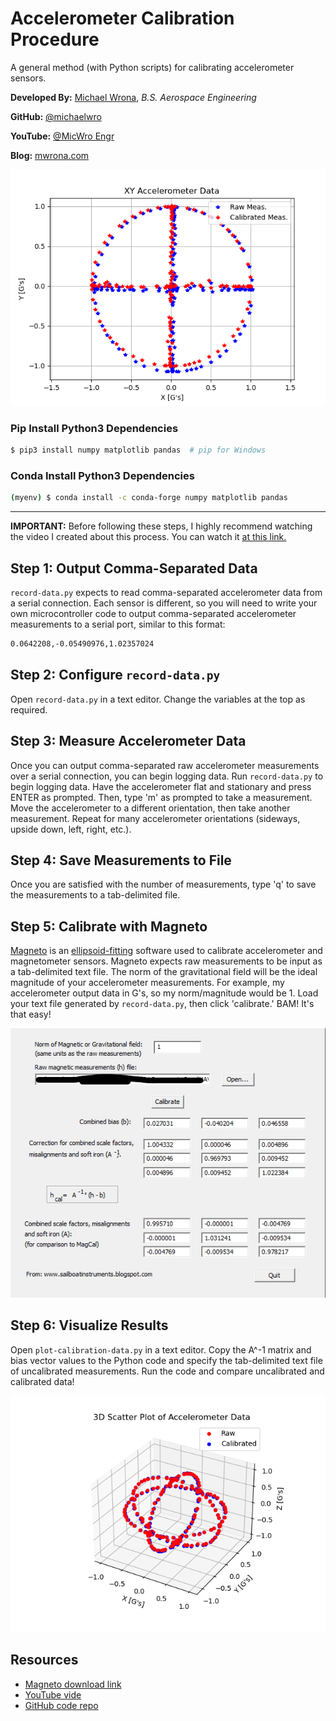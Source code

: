 # Accelerometer Calibration Procedure

A general method (with Python scripts) for calibrating accelerometer sensors.

**Developed By:** [Michael Wrona](https://lksg.me/u/michaelwro), *B.S. Aerospace Engineering*

**GitHub:** [@michaelwro](https://github.com/michaelwro)

**YouTube:** [@MicWro Engr](https://www.youtube.com/channel/UCIeZzuXHGm7zqSFvT8xGoIQ)

**Blog:** [mwrona.com](https://mwrona.com)

![Calibration result](imgs/Plot_XY.png)

### Pip Install Python3 Dependencies

```bash
$ pip3 install numpy matplotlib pandas  # pip for Windows
```

### Conda Install Python3 Dependencies

```bash
(myenv) $ conda install -c conda-forge numpy matplotlib pandas
```

---

**IMPORTANT:** Before following these steps, I highly recommend watching the video I created about this process. You can watch it [at this link.]()

## Step 1: Output Comma-Separated Data

`record-data.py` expects to read comma-separated accelerometer data from a serial connection. Each sensor is different, so you will need to write your own microcontroller code to output comma-separated accelerometer measurements to a serial port, similar to this format:

```bash
0.0642208,-0.05490976,1.02357024
```

## Step 2: Configure `record-data.py`

Open `record-data.py` in a text editor. Change the variables at the top as required.

## Step 3: Measure Accelerometer Data

Once you can output comma-separated raw accelerometer measurements over a serial connection, you can begin logging data. Run `record-data.py` to begin logging data. Have the accelerometer flat and stationary and press ENTER as prompted. Then, type 'm' as prompted to take a measurement. Move the accelerometer to a different orientation, then take another measurement. Repeat for many accelerometer orientations (sideways, upside down, left, right, etc.).

## Step 4: Save Measurements to File

Once you are satisfied with the number of measurements, type 'q' to save the measurements to a tab-delimited file.

## Step 5: Calibrate with Magneto

[Magneto](https://sites.google.com/site/sailboatinstruments1/home) is an [ellipsoid-fitting](https://www.mathworks.com/help/fusion/ug/magnetometer-calibration.html) software used to calibrate accelerometer and magnetometer sensors. Magneto expects raw measurements to be input as a tab-delimited text file. The norm of the gravitational field will be the ideal magnitude of your accelerometer measurements. For example, my accelerometer output data in G's, so my norm/magnitude would be 1. Load your text file generated by `record-data.py`, then click 'calibrate.' BAM! It's that easy!

![Magneto software interface](imgs/Magneto_Result.jpg)

## Step 6: Visualize Results

Open `plot-calibration-data.py` in a text editor. Copy the A^-1 matrix and bias vector values to the Python code and specify the tab-delimited text file of uncalibrated measurements. Run the code and compare uncalibrated and calibrated data!

![3D plot of data](imgs/Plot_3D.png)
## Resources

* [Magneto download link](https://sites.google.com/site/sailboatinstruments1/home)
* [YouTube vide]()
* [GitHub code repo](https://github.com/michaelwro/accelerometer-calibration)

